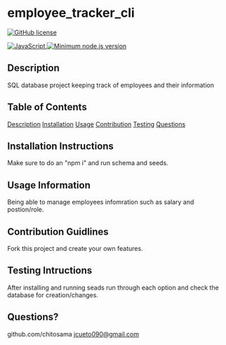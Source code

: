 # employee_tracker_cli

  [![GitHub license](https://img.shields.io/github/license/Naereen/StrapDown.js.svg)](https://github.com/Naereen/StrapDown.js/blob/master/LICENSE)

  [![JavaScript](https://img.shields.io/badge/--F7DF1E?logo=javascript&logoColor=000)](https://www.javascript.com/),[![Minimum node.js version](https://badgen.net/npm/node/express)](https://npmjs.com/package/express)

## Description
SQL database project keeping track of employees and their information

## Table of Contents
[Description](#description)
[Installation](#installation-instructions)
[Usage](#usage-information)
[Contribution](#contribution-guildines)
[Testing](#testing-instruction)
[Questions](#questions)

## Installation Instructions
Make sure to do an "npm i" and run schema and seeds.

## Usage Information
Being able to manage employees infomration such as salary and postion/role. 

## Contribution Guidlines
Fork this project and create your own features. 

## Testing Intructions
After installing and running seads run through each option and check the database for creation/changes.

## Questions?
github.com/chitosama
jcueto090@gmail.com
